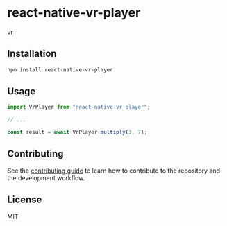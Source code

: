 # react-native-vr-player

vr

## Installation

```sh
npm install react-native-vr-player
```

## Usage

```js
import VrPlayer from "react-native-vr-player";

// ...

const result = await VrPlayer.multiply(3, 7);
```

## Contributing

See the [contributing guide](CONTRIBUTING.md) to learn how to contribute to the repository and the development workflow.

## License

MIT
